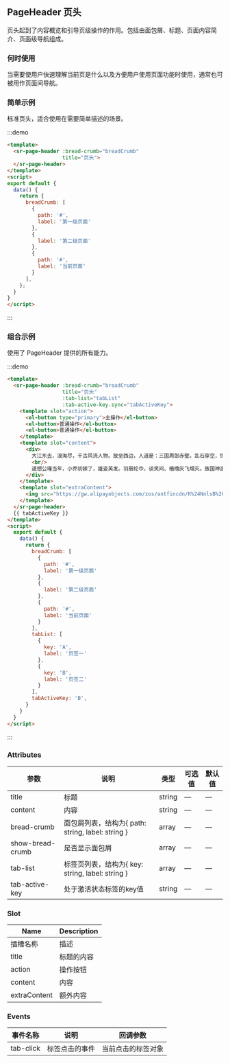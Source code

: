 ## PageHeader 页头

页头起到了内容概览和引导页级操作的作用。包括由面包屑、标题、页面内容简介、页面级导航组成。

### 何时使用

当需要使用户快速理解当前页是什么以及方便用户使用页面功能时使用，通常也可被用作页面间导航。

### 简单示例

标准页头，适合使用在需要简单描述的场景。


:::demo
```html
<template>
  <sr-page-header :bread-crumb="breadCrumb"
                  title="页头">
  </sr-page-header>
</template>
<script>
export default {
  data() {
    return {
      breadCrumb: [
        {
          path: '#',
          label: '第一级页面'
        },
        {
          label: '第二级页面'
        },
        {
          path: '#',
          label: '当前页面'
        }
      ],
    };
  }
}
</script>
```
:::

### 组合示例

使用了 PageHeader 提供的所有能力。

:::demo
```html
<template>
  <sr-page-header :bread-crumb="breadCrumb"
                  title="页头"
                  :tab-list="tabList"
                  :tab-active-key.sync="tabActiveKey">
    <template slot="action">
      <el-button type="primary">主操作</el-button>
      <el-button>普通操作</el-button>
      <el-button>普通操作</el-button>
    </template>
    <template slot="content">
      <div>
        大江东去，浪淘尽，千古风流人物。故垒西边，人道是：三国周郎赤壁。乱石穿空，惊涛拍岸，卷起千堆雪。江山如画，一时多少豪杰。
        <br/>
        遥想公瑾当年，小乔初嫁了，雄姿英发。羽扇纶巾，谈笑间、樯橹灰飞烟灭。故国神游，多情应笑我，早生华发。人生如梦，一尊还酹江月。
      </div>
    </template>
    <template slot="extraContent">
      <img src="https://gw.alipayobjects.com/zos/antfincdn/K%24NnlsB%26hz/pageHeader.svg" width="100%"/>
    </template>
  </sr-page-header>
  {{ tabActiveKey }}
</template>
<script>
  export default {
    data() {
      return {
        breadCrumb: [
          {
            path: '#',
            label: '第一级页面'
          },
          {
            label: '第二级页面'
          },
          {
            path: '#',
            label: '当前页面'
          }
        ],
        tabList: [
          {
            key: 'A',
            label: '页签一'
          },
          {
            key: 'B',
            label: '页签二'
          }
        ],
        tabActiveKey: 'B',
      }
    }
  }
</script>
```
:::

### Attributes

| 参数      | 说明          | 类型      | 可选值                           | 默认值  |
|---------- |-------------- |---------- |--------------------------------  |-------- |
| title     | 标题           | string | — | — |
| content     | 内容           | string | — | — |
| bread-crumb     | 面包屑列表，结构为{ path: string, label: string }           | array | — | — |
| show-bread-crumb     | 是否显示面包屑           | array | — | — |
| tab-list     | 标签页列表，结构为{ key: string, label: string }           | array | — | — |
| tab-active-key     | 处于激活状态标签的key值          | string | — | — |

### Slot

| Name | Description |
|------|--------|
| 插槽名称 | 描述 |
| title | 标题的内容 |
| action | 操作按钮 |
| content |  内容 |
| extraContent | 额外内容 |

### Events

| 事件名称 | 说明 | 回调参数 |
|---------- |-------- |---------- |
| tab-click | 标签点击的事件 | 当前点击的标签对象 |
